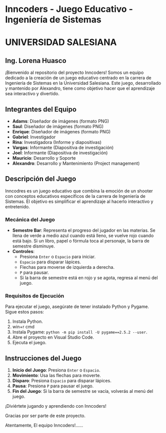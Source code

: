 # Inncoders - Juego Educativo - Ingeniería de Sistemas
# UNIVERSIDAD SALESIANA
## Ing. Lorena Huasco

¡Bienvenido al repositorio del proyecto Inncoders! Somos un equipo dedicado a la creación de un juego educativo centrado en la carrera de Ingeniería de Sistemas en la Universidad Salesiana. Este juego, desarrollado y mantenido por Alexandro, tiene como objetivo hacer que el aprendizaje sea interactivo y divertido.

## Integrantes del Equipo

- **Adams**: Diseñador de imágenes (formato PNG)
- **Saul**: Diseñador de imágenes (formato PNG)
- **Enrique**: Diseñador de imágenes (formato PNG)
- **Gabriel**: Investigador
- **Rina**: Investigadora (Informe y diapositivas)
- **Vargas**: Informante (Diapositiva de investigación)
- **Joel**: Informante (Diapositiva de investigación)
- **Mauricio**: Desarrollo y Soporte
- **Alexandro**: Desarrollo y Mantenimiento (Project management)

## Descripción del Juego

Inncodres es un juego educativo que combina la emoción de un shooter con conceptos educativos específicos de la carrera de Ingeniería de Sistemas. El objetivo es simplificar el aprendizaje al hacerlo interactivo y entretenido.

### Mecánica del Juego

- **Semestre Bar**: Representa el progreso del jugador en las materias. Se llena de verde a medio azul cuando está lleno, se vuelve rojo cuando está bajo. Si un libro, papel o fórmula toca al personaje, la barra de semestre disminuye.
- **Controles**:
  - Presiona `Enter` o `Espacio` para iniciar.
  - `Espacio` para disparar lápices.
  - Flechas para moverse de izquierda a derecha.
  - `P` para pausar.
  - Si la barra de semestre está en rojo y se agota, regresa al menú del juego.

### Requisitos de Ejecución

Para ejecutar el juego, asegúrate de tener instalado Python y Pygame. Sigue estos pasos:

1. Instala Python.
2. win+r cmd
3. Instala Pygame: `python -m pip install -U pygame==2.5.2 --user`.
4. Abre el proyecto en Visual Studio Code.
5. Ejecuta el juego.

## Instrucciones del Juego

1. **Inicio del Juego**: Presiona `Enter` o `Espacio`.
2. **Movimiento**: Usa las flechas para moverte.
3. **Disparo**: Presiona `Espacio` para disparar lápices.
4. **Pausa**: Presiona `P` para pausar el juego.
5. **Fin del Juego**: Si la barra de semestre se vacía, volverás al menú del juego.

¡Diviértete jugando y aprendiendo con Inncoders!

Gracias por ser parte de este proyecto.

Atentamente,
El equipo Inncoders!......
